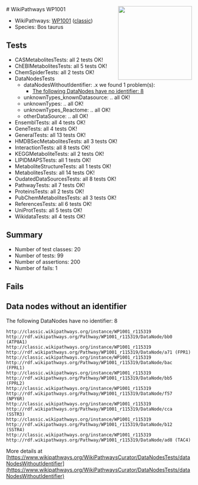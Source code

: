 <img style="float: right; width: 200px" src="https://upload.wikimedia.org/wikipedia/commons/thumb/8/83/Wplogo_with_text_500.png/640px-Wplogo_with_text_500.png" />
# WikiPathways WP1001

* WikiPathways: [WP1001](https://wikipathways.org/pathways/WP1001) ([classic](https://classic.wikipathways.org/instance/WP1001))
* Species: Bos taurus
## Tests
* CASMetabolitesTests: all 2 tests OK!
* ChEBIMetabolitesTests: all 5 tests OK!
* ChemSpiderTests: all 2 tests OK!
* DataNodesTests
    * dataNodesWithoutIdentifier: .x we found 1 problem(s):
        * [The following DataNodes have no identifier: 8](#d2d32fa7)
    * unknownTypes_knownDatasource: .. all OK!
    * unknownTypes: .. all OK!
    * unknownTypes_Reactome: .. all OK!
    * otherDataSource: .. all OK!
* EnsemblTests: all 4 tests OK!
* GeneTests: all 4 tests OK!
* GeneralTests: all 13 tests OK!
* HMDBSecMetabolitesTests: all 3 tests OK!
* InteractionTests: all 8 tests OK!
* KEGGMetaboliteTests: all 2 tests OK!
* LIPIDMAPSTests: all 1 tests OK!
* MetaboliteStructureTests: all 1 tests OK!
* MetabolitesTests: all 14 tests OK!
* OudatedDataSourcesTests: all 8 tests OK!
* PathwayTests: all 7 tests OK!
* ProteinsTests: all 2 tests OK!
* PubChemMetabolitesTests: all 3 tests OK!
* ReferencesTests: all 6 tests OK!
* UniProtTests: all 5 tests OK!
* WikidataTests: all 4 tests OK!


## Summary

* Number of test classes: 20
* Number of tests: 99
* Number of assertions: 200
* Number of fails: 1

## Fails

<a name="d2d32fa7" />

## Data nodes without an identifier

The following DataNodes have no identifier: 8
```
http://classic.wikipathways.org/instance/WP1001_r115319 http://rdf.wikipathways.org/Pathway/WP1001_r115319/DataNode/bb0 (ATP8A1)
http://classic.wikipathways.org/instance/WP1001_r115319 http://rdf.wikipathways.org/Pathway/WP1001_r115319/DataNode/a71 (FPR1)
http://classic.wikipathways.org/instance/WP1001_r115319 http://rdf.wikipathways.org/Pathway/WP1001_r115319/DataNode/bac (FPRL1)
http://classic.wikipathways.org/instance/WP1001_r115319 http://rdf.wikipathways.org/Pathway/WP1001_r115319/DataNode/bb5 (FPRL2)
http://classic.wikipathways.org/instance/WP1001_r115319 http://rdf.wikipathways.org/Pathway/WP1001_r115319/DataNode/f57 (NPY6R)
http://classic.wikipathways.org/instance/WP1001_r115319 http://rdf.wikipathways.org/Pathway/WP1001_r115319/DataNode/cca (SSTR3)
http://classic.wikipathways.org/instance/WP1001_r115319 http://rdf.wikipathways.org/Pathway/WP1001_r115319/DataNode/b12 (SSTR4)
http://classic.wikipathways.org/instance/WP1001_r115319 http://rdf.wikipathways.org/Pathway/WP1001_r115319/DataNode/ad8 (TAC4)
```

More details at [https://www.wikipathways.org/WikiPathwaysCurator/DataNodesTests/dataNodesWithoutIdentifier](https://www.wikipathways.org/WikiPathwaysCurator/DataNodesTests/dataNodesWithoutIdentifier)


